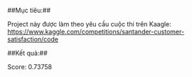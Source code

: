 ##Mục tiêu:##

Project này được làm theo yêu cầu cuộc thi trên Kaagle: https://www.kaggle.com/competitions/santander-customer-satisfaction/code

##Kết quả:##

Score: 0.73758

